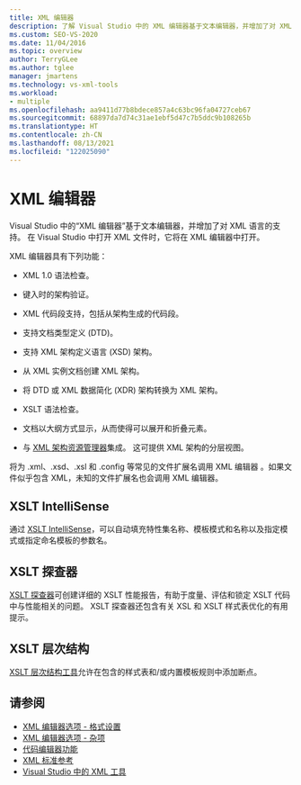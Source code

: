 ```yaml
---
title: XML 编辑器
description: 了解 Visual Studio 中的 XML 编辑器基于文本编辑器，并增加了对 XML 语言的支持。
ms.custom: SEO-VS-2020
ms.date: 11/04/2016
ms.topic: overview
author: TerryGLee
ms.author: tglee
manager: jmartens
ms.technology: vs-xml-tools
ms.workload:
- multiple
ms.openlocfilehash: aa9411d77b8bdece857a4c63bc96fa04727ceb67
ms.sourcegitcommit: 68897da7d74c31ae1ebf5d47c7b5ddc9b108265b
ms.translationtype: HT
ms.contentlocale: zh-CN
ms.lasthandoff: 08/13/2021
ms.locfileid: "122025090"
---
```

# <a name="xml-editor"></a>XML 编辑器

Visual Studio 中的“XML 编辑器”基于文本编辑器，并增加了对 XML 语言的支持。 在 Visual Studio 中打开 XML 文件时，它将在 XML 编辑器中打开。

XML 编辑器具有下列功能：

- XML 1.0 语法检查。

- 键入时的架构验证。

- XML 代码段支持，包括从架构生成的代码段。

- 支持文档类型定义 (DTD)。

- 支持 XML 架构定义语言 (XSD) 架构。

- 从 XML 实例文档创建 XML 架构。

- 将 DTD 或 XML 数据简化 (XDR) 架构转换为 XML 架构。

- XSLT 语法检查。

- 文档以大纲方式显示，从而使得可以展开和折叠元素。

- 与 [XML 架构资源管理器](../xml-tools/xml-schema-explorer.md)集成。 这可提供 XML 架构的分层视图。

将为 .xml、.xsd、.xsl 和 .config 等常见的文件扩展名调用 XML 编辑器   。如果文件似乎包含 XML，未知的文件扩展名也会调用 XML 编辑器。

## <a name="xslt-intellisense"></a>XSLT IntelliSense

通过 [XSLT IntelliSense](../xml-tools/xml-editor-intellisense-features.md)，可以自动填充特性集名称、模板模式和名称以及指定模式或指定命名模板的参数名。

## <a name="xslt-profiler"></a>XSLT 探查器

[XSLT 探查器](../xml-tools/xslt-profiler.md)可创建详细的 XSLT 性能报告，有助于度量、评估和锁定 XSLT 代码中与性能相关的问题。 XSLT 探查器还包含有关 XSL 和 XSLT 样式表优化的有用提示。

## <a name="xslt-hierarchy"></a>XSLT 层次结构

[XSLT 层次结构工具](../xml-tools/walkthrough-using-xslt-hierarchy.md)允许在包含的样式表和/或内置模板规则中添加断点。

## <a name="see-also"></a>请参阅

- [XML 编辑器选项 - 格式设置](../ide/reference/options-text-editor-xml-formatting.md)
- [XML 编辑器选项 - 杂项](../ide/reference/options-text-editor-xml-miscellaneous.md)
- [代码编辑器功能](../ide/writing-code-in-the-code-and-text-editor.md)
- [XML 标准参考](/previous-versions/dotnet/netframework-4.0/ms256177(v=vs.100))
- [Visual Studio 中的 XML 工具](../xml-tools/xml-tools-in-visual-studio.md)